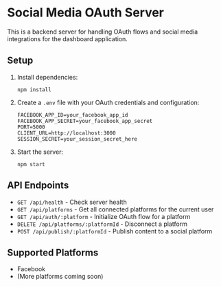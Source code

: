 
# Social Media OAuth Server

This is a backend server for handling OAuth flows and social media integrations for the dashboard application.

## Setup

1. Install dependencies:
   ```
   npm install
   ```

2. Create a `.env` file with your OAuth credentials and configuration:
   ```
   FACEBOOK_APP_ID=your_facebook_app_id
   FACEBOOK_APP_SECRET=your_facebook_app_secret
   PORT=5000
   CLIENT_URL=http://localhost:3000
   SESSION_SECRET=your_session_secret_here
   ```

3. Start the server:
   ```
   npm start
   ```

## API Endpoints

- `GET /api/health` - Check server health
- `GET /api/platforms` - Get all connected platforms for the current user
- `GET /api/auth/:platform` - Initialize OAuth flow for a platform
- `DELETE /api/platforms/:platformId` - Disconnect a platform
- `POST /api/publish/:platformId` - Publish content to a social platform

## Supported Platforms

- Facebook
- (More platforms coming soon)

